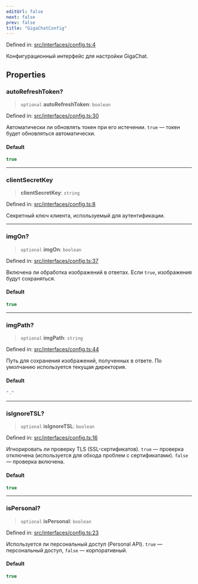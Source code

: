 ```yaml
---
editUrl: false
next: false
prev: false
title: "GigaChatConfig"
---
```


Defined in: [src/interfaces/config.ts:4](https://github.com/zloishavrin/gigachat-node/blob/00f69f54b611e99780e23bb11a57a69884ae0dc5/src/interfaces/config.ts#L4)

Конфигурационный интерфейс для настройки GigaChat.

## Properties

### autoRefreshToken?

> `optional` **autoRefreshToken**: `boolean`

Defined in: [src/interfaces/config.ts:30](https://github.com/zloishavrin/gigachat-node/blob/00f69f54b611e99780e23bb11a57a69884ae0dc5/src/interfaces/config.ts#L30)

Автоматически ли обновлять токен при его истечении.
`true` — токен будет обновляться автоматически.

#### Default

```ts
true
```

***

### clientSecretKey

> **clientSecretKey**: `string`

Defined in: [src/interfaces/config.ts:8](https://github.com/zloishavrin/gigachat-node/blob/00f69f54b611e99780e23bb11a57a69884ae0dc5/src/interfaces/config.ts#L8)

Секретный ключ клиента, используемый для аутентификации.

***

### imgOn?

> `optional` **imgOn**: `boolean`

Defined in: [src/interfaces/config.ts:37](https://github.com/zloishavrin/gigachat-node/blob/00f69f54b611e99780e23bb11a57a69884ae0dc5/src/interfaces/config.ts#L37)

Включена ли обработка изображений в ответах.
Если `true`, изображения будут сохраняться.

#### Default

```ts
true
```

***

### imgPath?

> `optional` **imgPath**: `string`

Defined in: [src/interfaces/config.ts:44](https://github.com/zloishavrin/gigachat-node/blob/00f69f54b611e99780e23bb11a57a69884ae0dc5/src/interfaces/config.ts#L44)

Путь для сохранения изображений, полученных в ответе.
По умолчанию используется текущая директория.

#### Default

```ts
"."
```

***

### isIgnoreTSL?

> `optional` **isIgnoreTSL**: `boolean`

Defined in: [src/interfaces/config.ts:16](https://github.com/zloishavrin/gigachat-node/blob/00f69f54b611e99780e23bb11a57a69884ae0dc5/src/interfaces/config.ts#L16)

Игнорировать ли проверку TLS (SSL-сертификатов).
`true` — проверка отключена (используется для обхода проблем с сертификатами).
`false` — проверка включена.

#### Default

```ts
true
```

***

### isPersonal?

> `optional` **isPersonal**: `boolean`

Defined in: [src/interfaces/config.ts:23](https://github.com/zloishavrin/gigachat-node/blob/00f69f54b611e99780e23bb11a57a69884ae0dc5/src/interfaces/config.ts#L23)

Используется ли персональный доступ (Personal API).
`true` — персональный доступ, `false` — корпоративный.

#### Default

```ts
true
```
